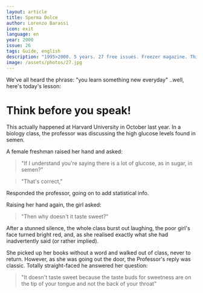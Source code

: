 ```yaml
---
layout: article
title: Sperma Dolce
author: Lorenzo Barassi
icon: exit
language: en
year: 2000
issue: 26
tags: Guide, english
description: "1995>2000. 5 years. 27 free issues. Freezer magazine. This actually happened at Harvard University in October last year. In a biology class, the professor was discussing the high glucose levels found in semen. A female freshman raised her hand and asked:"
image: /assets/photos/27.jpg
---
```


We've all heard the phrase: "you learn something new everyday" ..well, here's today's lesson:

# Think before you speak!

This actually happened at Harvard University in October last year.
In a biology class, the professor was discussing the high glucose levels found in semen.

A female freshman raised her hand and asked:

>"If I understand you're saying there is a lot of glucose, as in sugar, in semen?"

>"That's correct,"

Responded the professor, going on to add statistical info.

Raising her hand again, the girl asked:

>"Then why doesn't it taste sweet?"

After a stunned silence, the whole class burst out laughing, the poor girl's face turned bright red, and, as she realised exactly what she had inadvertently said (or rather implied).

She picked up her books without a word and walked out of class, never to return. However, as she was going out the door, the Professor's reply was classic. Totally straight-faced he answered her question:

>"It doesn't taste sweet because the taste buds for sweetness are on the tip of your tongue and not the back of your throat"
